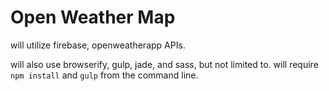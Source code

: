 # Open Weather Map

will utilize firebase, openweatherapp APIs.

will also use browserify, gulp, jade, and sass, but not limited to.
will require `npm install` and `gulp` from the command line.
